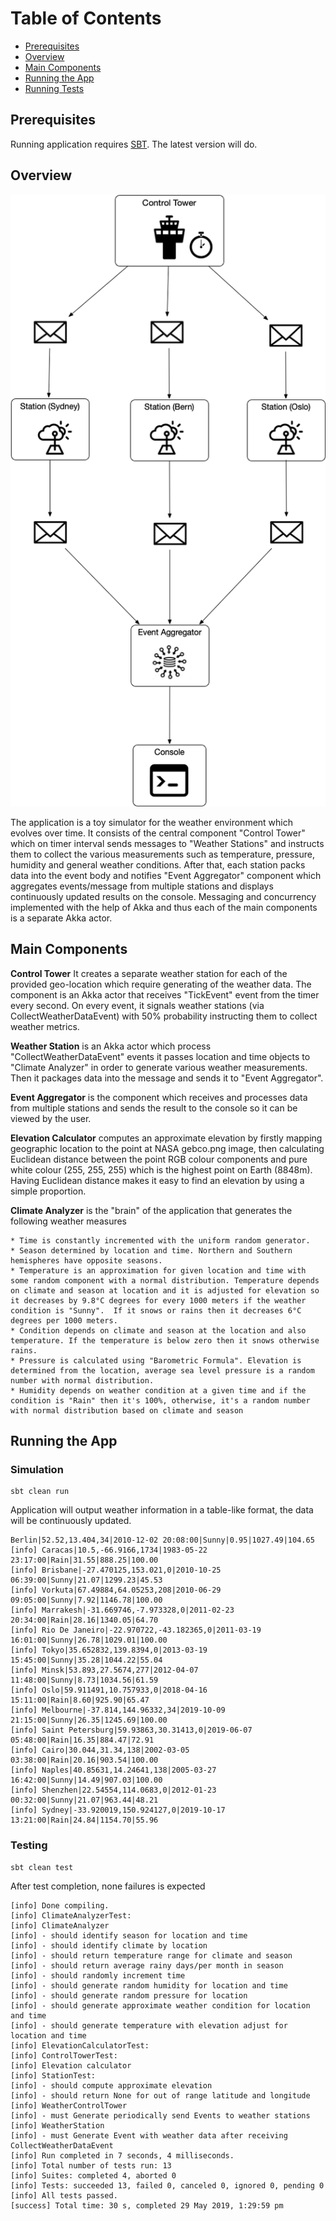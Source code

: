 # Table of Contents
* [Prerequisites](#prerequisites)
* [Overview](#overview)
* [Main Components](#maincomponents)
* [Running the App](#running-the-app)
* [Running Tests](#testing)

## Prerequisites
Running application requires [SBT](https://www.scala-sbt.org/). The latest version will do.
## Overview
![Screenshot](diagram.png)

The application is a toy simulator for the weather environment which evolves over time. It consists of the central component "Control Tower" which on timer interval sends messages to "Weather Stations" and instructs them to collect the various measurements such as temperature, pressure, humidity and general weather conditions. After that, each station packs data into the event body and notifies "Event Aggregator" component which aggregates events/message from multiple stations and displays continuously updated results on the console. Messaging and concurrency implemented with the help of Akka and thus each of the main components is a separate Akka actor.

## Main Components
**Control Tower**
It creates a separate weather station for each of the provided geo-location which require generating of the weather data. The component is an Akka actor that receives "TickEvent" event from the timer every second. On every event, it signals weather stations (via CollectWeatherDataEvent) with 50% probability instructing them to collect weather metrics.

**Weather Station**
is an Akka actor which process "CollectWeatherDataEvent" events it passes location and time objects to "Climate Analyzer" in order to generate various weather measurements. Then it packages data into the message and sends it to "Event Aggregator".

**Event Aggregator**
is the component which receives and processes data from multiple stations and sends the result to the console so it can be viewed by the user. 

**Elevation Calculator**
computes an approximate elevation by firstly mapping geographic location to the point at NASA gebco.png image, then calculating Euclidean distance between the point RGB colour components and pure white colour (255, 255, 255)  which is the highest point on Earth (8848m). Having Euclidean distance makes it easy to find an elevation by using a simple proportion.

**Climate Analyzer** 
is the "brain" of the application that generates the following weather measures 

    * Time is constantly incremented with the uniform random generator. 
    * Season determined by location and time. Northern and Southern hemispheres have opposite seasons.
    * Temperature is an approximation for given location and time with some random component with a normal distribution. Temperature depends on climate and season at location and it is adjusted for elevation so it decreases by 9.8°C degrees for every 1000 meters if the weather condition is "Sunny".  If it snows or rains then it decreases 6°C degrees per 1000 meters.
    * Condition depends on climate and season at the location and also temperature. If the temperature is below zero then it snows otherwise rains.
    * Pressure is calculated using "Barometric Formula". Elevation is determined from the location, average sea level pressure is a random number with normal distribution.
    * Humidity depends on weather condition at a given time and if the condition is "Rain" then it's 100%, otherwise, it's a random number with normal distribution based on climate and season


## Running the App
### Simulation
```
sbt clean run
```
Application will output weather information in a table-like format, the data will be continuously updated.    

```
Berlin|52.52,13.404,34|2010-12-02 20:08:00|Sunny|0.95|1027.49|104.65
[info] Caracas|10.5,-66.9166,1734|1983-05-22 23:17:00|Rain|31.55|888.25|100.00
[info] Brisbane|-27.470125,153.021,0|2010-10-25 06:39:00|Sunny|21.07|1299.23|45.53
[info] Vorkuta|67.49884,64.05253,208|2010-06-29 09:05:00|Sunny|7.92|1146.78|100.00
[info] Marrakesh|-31.669746,-7.973328,0|2011-02-23 20:34:00|Rain|28.16|1340.05|64.70
[info] Rio De Janeiro|-22.970722,-43.182365,0|2011-03-19 16:01:00|Sunny|26.78|1029.01|100.00
[info] Tokyo|35.652832,139.8394,0|2013-03-19 15:45:00|Sunny|35.28|1044.22|55.04
[info] Minsk|53.893,27.5674,277|2012-04-07 11:48:00|Sunny|8.73|1034.56|61.59
[info] Oslo|59.911491,10.757933,0|2018-04-16 15:11:00|Rain|8.60|925.90|65.47
[info] Melbourne|-37.814,144.96332,34|2019-10-09 21:15:00|Sunny|26.35|1245.69|100.00
[info] Saint Petersburg|59.93863,30.31413,0|2019-06-07 05:48:00|Rain|16.35|884.47|72.91
[info] Cairo|30.044,31.34,138|2002-03-05 03:38:00|Rain|20.16|903.54|100.00
[info] Naples|40.85631,14.24641,138|2005-03-27 16:42:00|Sunny|14.49|907.03|100.00
[info] Shenzhen|22.54554,114.0683,0|2012-01-23 00:32:00|Sunny|21.07|963.44|48.21
[info] Sydney|-33.920019,150.924127,0|2019-10-17 13:21:00|Rain|24.84|1154.70|55.96
``` 

### Testing
```
sbt clean test
```

After test completion, none failures is expected

```
[info] Done compiling.
[info] ClimateAnalyzerTest:
[info] ClimateAnalyzer
[info] - should identify season for location and time
[info] - should identify climate by location
[info] - should return temperature range for climate and season
[info] - should return average rainy days/per month in season
[info] - should randomly increment time
[info] - should generate random humidity for location and time
[info] - should generate random pressure for location
[info] - should generate approximate weather condition for location and time
[info] - should generate temperature with elevation adjust for location and time
[info] ElevationCalculatorTest:
[info] ControlTowerTest:
[info] Elevation calculator
[info] StationTest:
[info] - should compute approximate elevation
[info] - should return None for out of range latitude and longitude
[info] WeatherControlTower
[info] - must Generate periodically send Events to weather stations
[info] WeatherStation
[info] - must Generate Event with weather data after receiving CollectWeatherDataEvent
[info] Run completed in 7 seconds, 4 milliseconds.
[info] Total number of tests run: 13
[info] Suites: completed 4, aborted 0
[info] Tests: succeeded 13, failed 0, canceled 0, ignored 0, pending 0
[info] All tests passed.
[success] Total time: 30 s, completed 29 May 2019, 1:29:59 pm
```
